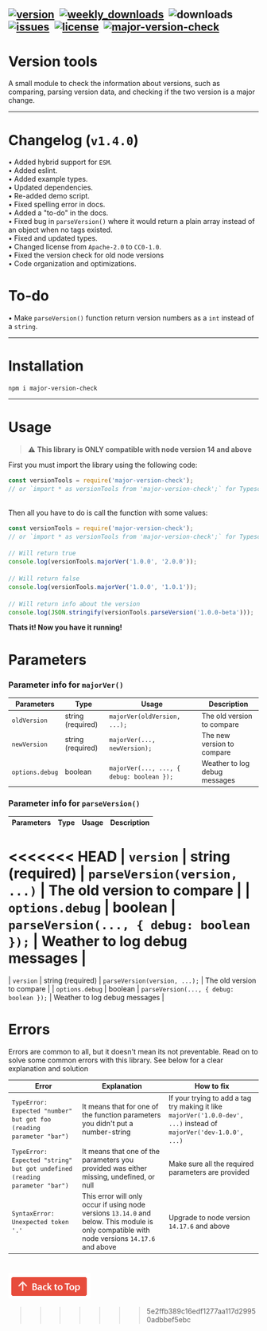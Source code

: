 [![version](https://img.shields.io/npm/v/major-version-check?color=blueviolet&style=for-the-badge "Version")](https://github.com/KK-Designs/version-tools/releases/tag/v1.3.3)
‎
[![weekly_downloads](https://img.shields.io/npm/dw/major-version-check?color=blue&style=for-the-badge "Weekly Downloads")](https://www.npmjs.com/package/major-version-check#:~:text=Weekly%20Downloads)
‎
![downloads](https://badgen.net/npm/dt/major-version-check "Downloads")
‎
[![issues](https://img.shields.io/github/issues/KK-Designs/KK-Designs/version-tools?style=for-the-badge "Issues")](https://github.com/KK-Designs/version-tools/issues)
‎
[![license](https://img.shields.io/github/license/KK-Designs/version-tools?color=important&style=for-the-badge "License")](https://github.com/KK-Designs/version-tools/blob/master/LICENSE)
‎
[![major-version-check](https://nodei.co/npm/major-version-check.png "Major-version-check on NPM")](https://www.npmjs.com/package/major-version-check)
---

# Version tools
A small module to check the information about versions, such as comparing, parsing version data, and checking if the two version is a major change.

---

# Changelog (`v1.4.0`)

• Added hybrid support for `ESM`. \
• Added eslint. \
• Added example types. \
• Updated dependencies. \
• Re-added demo script. \
• Fixed spelling error in docs. \
• Added a "to-do" in the docs. \
• Fixed bug in `parseVersion()` where it would return a plain array instead of an object when no tags existed. \
• Fixed and updated types. \
• Changed license from `Apache-2.0` to `CC0-1.0`. \
• Fixed the version check for old node versions \
• Code organization and optimizations.

# To-do
• Make `parseVersion()` function return version numbers as a `int` instead of a `string`.

---

# Installation

```
npm i major-version-check
```

---

# Usage

> ⚠ **This library is ONLY compatible with node version 14 and above**

First you must import the library using the following code:
```javascript
const versionTools = require('major-version-check');
// or `import * as versionTools from 'major-version-check';` for Typescript users
```
\
Then all you have to do is call the function with some values:
```javascript
const versionTools = require('major-version-check');
// or `import * as versionTools from 'major-version-check';` for Typescript users

// Will return true
console.log(versionTools.majorVer('1.0.0', '2.0.0'));

// Will return false
console.log(versionTools.majorVer('1.0.0', '1.0.1'));

// Will return info about the version
console.log(JSON.stringify(versionTools.parseVersion('1.0.0-beta')));
```
**Thats it! Now you have it running!**

# Parameters
### Parameter info for `majorVer()`

| Parameters    | Type    | Usage                                  | Description                   |
|---------------|---------|----------------------------------------|-------------------------------|
| `oldVersion`    | string (required) | `majorVer(oldVersion, ...);`              | The old version to compare    |
| `newVersion`    | string (required) | `majorVer(..., newVersion);`              | The new version to compare |
| `options.debug` | boolean | `majorVer(..., ..., { debug: boolean });` | Weather to log debug messages |

### Parameter info for `parseVersion()`

| Parameters    | Type    | Usage                                  | Description                   |
|---------------|---------|----------------------------------------|-------------------------------|
<<<<<<< HEAD
| `version`    | string (required) | `parseVersion(version, ...)`              | The old version to compare    |
| `options.debug` | boolean | `parseVersion(..., { debug: boolean });` | Weather to log debug messages |
=======
| `version`    | string (required) | `parseVersion(version, ...);`              | The old version to compare    |
| `options.debug` | boolean | `parseVersion(..., { debug: boolean });` | Weather to log debug messages |

# Errors
Errors are common to all, but it doesn't mean its not preventable. Read on to solve some common errors with this library. See below for a clear explanation and solution

| Error                                                                    | Explanation                                                                                                                                  | How to fix                                                                                                          |
|--------------------------------------------------------------------------|----------------------------------------------------------------------------------------------------------------------------------------------|---------------------------------------------------------------------------------------------------------------------|
| `TypeError: Expected "number" but got foo (reading parameter "bar")`       | It means that for one of the function parameters you didn't put a number-string                                                              | If your trying to add a tag try making it like `majorVer('1.0.0-dev', ...)` instead of `majorVer('dev-1.0.0', ...)` |
| `TypeError: Expected "string" but got undefined (reading parameter "bar")` | It means that one of the parameters you provided was either missing, undefined, or null                                                      | Make sure all the required parameters are provided                                                                  |
| `SyntaxError: Unexpected token '.'`                                        | This error will only occur if using node versions `13.14.0` and below. This module is only compatible with node versions `14.17.6` and above | Upgrade to node version `14.17.6` and above                                                                         |
# 
[![](backToTop.png?raw=true "Back to top")](#readme)
>>>>>>> 5e2ffb389c16edf1277aa117d29950adbbef5ebc
